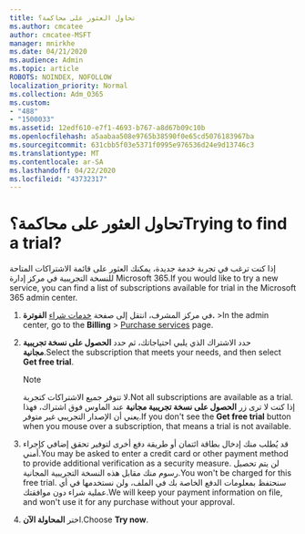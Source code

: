 ```yaml
---
title: تحاول العثور على محاكمة؟
ms.author: cmcatee
author: cmcatee-MSFT
manager: mnirkhe
ms.date: 04/21/2020
ms.audience: Admin
ms.topic: article
ROBOTS: NOINDEX, NOFOLLOW
localization_priority: Normal
ms.collection: Adm_O365
ms.custom:
- "488"
- "1500033"
ms.assetid: 12edf610-e7f1-4693-b767-a8d67b09c10b
ms.openlocfilehash: a5aabaa508e9765b38590f0e65cd5076183967ba
ms.sourcegitcommit: 631cbb5f03e5371f0995e976536d24e9d13746c3
ms.translationtype: MT
ms.contentlocale: ar-SA
ms.lasthandoff: 04/22/2020
ms.locfileid: "43732317"
---
```

# <a name="trying-to-find-a-trial"></a><span data-ttu-id="c74b4-102">تحاول العثور على محاكمة؟</span><span class="sxs-lookup"><span data-stu-id="c74b4-102">Trying to find a trial?</span></span>

<span data-ttu-id="c74b4-103">إذا كنت ترغب في تجربة خدمة جديدة، يمكنك العثور على قائمة الاشتراكات المتاحة للنسخة التجريبية في مركز إدارة Microsoft 365.</span><span class="sxs-lookup"><span data-stu-id="c74b4-103">If you would like to try a new service, you can find a list of subscriptions available for trial in the Microsoft 365 admin center.</span></span>
  
1. <span data-ttu-id="c74b4-104">في مركز المشرف، انتقل إلى صفحة [خدمات شراء](https://go.microsoft.com/fwlink/p/?linkid=868433) **الفوترة.** \></span><span class="sxs-lookup"><span data-stu-id="c74b4-104">In the admin center, go to the **Billing** \> [Purchase services](https://go.microsoft.com/fwlink/p/?linkid=868433) page.</span></span>

2. <span data-ttu-id="c74b4-105">حدد الاشتراك الذي يلبي احتياجاتك، ثم حدد **الحصول على نسخة تجريبية مجانية**.</span><span class="sxs-lookup"><span data-stu-id="c74b4-105">Select the subscription that meets your needs, and then select  **Get free trial**.</span></span>

    > [!NOTE]
    > <span data-ttu-id="c74b4-106">لا تتوفر جميع الاشتراكات كتجربة.</span><span class="sxs-lookup"><span data-stu-id="c74b4-106">Not all subscriptions are available as a trial.</span></span> <span data-ttu-id="c74b4-107">إذا كنت لا ترى زر **الحصول على نسخة تجريبية مجانية** عند الماوس فوق اشتراك، فهذا يعني أن الإصدار التجريبي غير متوفر.</span><span class="sxs-lookup"><span data-stu-id="c74b4-107">If you don't see the **Get free trial** button when you mouse over a subscription, that means a trial is not available.</span></span>
  
3. <span data-ttu-id="c74b4-108">قد يُطلب منك إدخال بطاقة ائتمان أو طريقة دفع أخرى لتوفير تحقق إضافي كإجراء أمني.</span><span class="sxs-lookup"><span data-stu-id="c74b4-108">You may be asked to enter a credit card or other payment method to provide additional verification as a security measure.</span></span> <span data-ttu-id="c74b4-109">لن يتم تحصيل رسوم منك مقابل هذه النسخة التجريبية المجانية.</span><span class="sxs-lookup"><span data-stu-id="c74b4-109">You won't be charged for this free trial.</span></span> <span data-ttu-id="c74b4-110">سنحتفظ بمعلومات الدفع الخاصة بك في الملف، ولن نستخدمها في أي عملية شراء دون موافقتك.</span><span class="sxs-lookup"><span data-stu-id="c74b4-110">We will keep your payment information on file, and won't use it for any purchase without your approval.</span></span>

4. <span data-ttu-id="c74b4-111">اختر **المحاولة الآن**.</span><span class="sxs-lookup"><span data-stu-id="c74b4-111">Choose **Try now**.</span></span>
